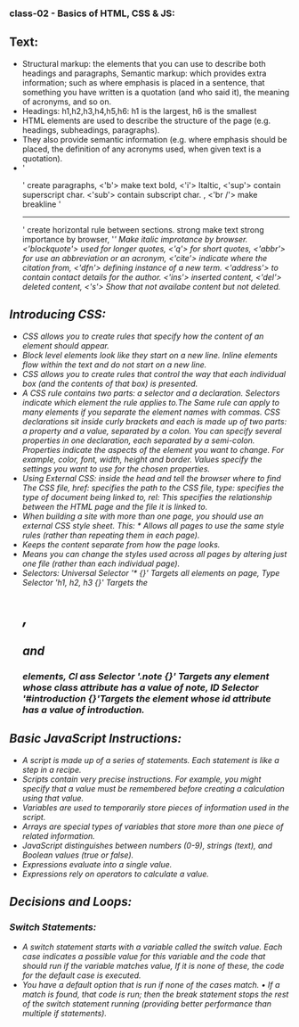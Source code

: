 ### class-02 - Basics of HTML, CSS & JS:
## Text:

* Structural markup: the elements that you can use to
describe both headings and paragraphs,
  Semantic markup: which provides extra information; such
as where emphasis is placed in a sentence, that something
you have written is a quotation (and who said it), the
meaning of acronyms, and so on.
* Headings: h1,h2,h3,h4,h5,h6: h1 is the largest, h6 is the smallest
* HTML elements are used to describe the structure of
the page (e.g. headings, subheadings, paragraphs).
* They also provide semantic information (e.g. where
emphasis should be placed, the definition of any
acronyms used, when given text is a quotation).
* '<p>' create paragraphs, <'b'> make text bold, <'i'> Italtic, <'sup'> contain superscript char. <'sub'> contain subscript char. , <'br /'> make breakline
'<hr />' create horizontal rule between sections. strong make text strong importance by browser, '<em>' Make italic improtance by browser.
<'blockquote'> used for longer quotes, <'q'> for short quotes, <'abbr'> for use an abbreviation or an acronym, <'cite'> indicate where the citation from, <'dfn'> defining instance of a new term. <'address'> to contain
contact details for the author. <'ins'> inserted content, <'del'> deleted content, <'s'> Show that not availabe content but not deleted.

## Introducing CSS:
* CSS allows you to create rules that specify how the content of
an element should appear.
* Block level elements look like they start on a new line. Inline elements flow within the text and do not start on a new line.
* CSS allows you to create rules that control the way that each individual box (and the contents of that box) is presented.
* A CSS rule contains two parts: a selector and a declaration.
Selectors indicate which element the rule applies to.The Same rule can apply to many elements if you separate the element names with commas.
CSS declarations sit inside curly brackets and each is made up of two
parts: a property and a value, separated by a colon. You can specify
several properties in one declaration, each separated by a semi-colon.
Properties indicate the aspects of the element you want to change. For example, color, font, width, height and border.
Values specify the settings you want to use for the chosen properties.
* Using External CSS: <link> inside the head and tell the browser where to find The CSS file, href: specifies the path to the CSS file, type: specifies the type of document being linked to, rel: This specifies the relationship between the HTML page and the file it is linked to.
* When building a site with more than one page, you should use an external CSS style sheet. This: * Allows all pages to use the same style rules (rather than repeating them in each page).
* Keeps the content separate from how the page looks.
* Means you can change the styles used across all pages by altering just one file (rather than each individual page).
* Selectors: Universal Selector '* {}' Targets all elements on page, Type Selector 'h1, h2, h3 {}' Targets the <h1>, <h2> and <h3> elements,
Cl ass Selector '.note {}' Targets any element whose class attribute has a value of note, ID Selector '#introduction {}'Targets the element whose id attribute has a value of introduction.

## Basic JavaScript Instructions:
* A script is made up of a series of statements. Each
statement is like a step in a recipe.
* Scripts contain very precise instructions. For example,
you might specify that a value must be remembered
before creating a calculation using that value.
* Variables are used to temporarily store pieces of
information used in the script.
* Arrays are special types of variables that store more
than one piece of related information.
* JavaScript distinguishes between numbers (0-9),
strings (text), and Boolean values (true or false).
* Expressions evaluate into a single value.
* Expressions rely on operators to calculate a value.

## Decisions and Loops:
### Switch Statements:
* A switch statement starts with a variable called the switch value. Each case indicates a possible value for this variable and the code that should run if the variable matches value,
If it is none of these, the code for the default case is executed.
* You have a default option that is run if none of the cases match.
• If a match is found, that code is run; then the break statement stops the rest of the switch statement running (providing better performance than multiple if statements).
